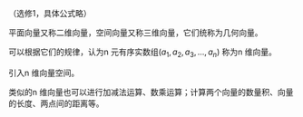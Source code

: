 （选修1，具体公式略）

平面向量又称二维向量，空间向量又称三维向量，它们统称为几何向量。

可以根据它们的规律，认为n 元有序实数组$(a_1,a_2,a_3,...,a_n)$ 称为n 维向量。

引入n 维向量空间。

类似的n 维向量也可以进行加减法运算、数乘运算；计算两个向量的数量积、向量的长度、两点间的距离等。

